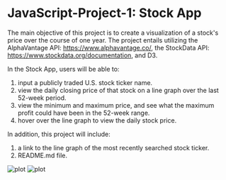 # JavaScript-Project-1: Stock App

The main objective of this project is to create a visualization of a stock's price over the course of one year. The project entails utilizing the AlphaVantage API: https://www.alphavantage.co/, the StockData API: https://www.stockdata.org/documentation, and D3.

In the Stock App, users will be able to:
1) input a publicly traded U.S. stock ticker name.
2) view the daily closing price of that stock on a line graph over the last 52-week period.
3) view the minimum and maximum price, and see what the maximum profit could have been in the 52-week range.
4) hover over the line graph to view the daily stock price.

In addition, this project will include:

1) a link to the line graph of the most recently searched stock ticker.
2) README.md file.

![plot]("C:\Users\Neel\Downloads\JavaScript-Project-1---Wireframe-cc-Premium16976755928141697675592\Homepage.png")
![plot]([path-to-wireframe-picture](https://wireframe.cc/pro/edit/693659)https://wireframe.cc/pro/edit/693659)
